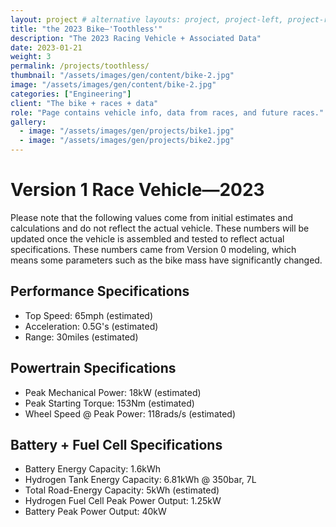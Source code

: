 ```yaml
---
layout: project # alternative layouts: project, project-left, project-right, project-top
title: "the 2023 Bike—'Toothless'"
description: "The 2023 Racing Vehicle + Associated Data"
date: 2023-01-21
weight: 3
permalink: /projects/toothless/
thumbnail: "/assets/images/gen/content/bike-2.jpg"
image: "/assets/images/gen/content/bike-2.jpg"
categories: ["Engineering"]
client: "The bike + races + data"
role: "Page contains vehicle info, data from races, and future races."
gallery:
  - image: "/assets/images/gen/projects/bike1.jpg"
  - image: "/assets/images/gen/projects/bike2.jpg"
---
```


# Version 1 Race Vehicle—2023

Please note that the following values come from initial estimates and calculations and do not reflect the actual vehicle. These numbers will be updated once the vehicle is assembled and tested to reflect actual specifications. These numbers came from Version 0 modeling, which means some parameters such as the bike mass have significantly changed. 

## Performance Specifications 

- Top Speed: 65mph (estimated)
- Acceleration: 0.5G's (estimated)
- Range: 30miles (estimated)

## Powertrain Specifications 

- Peak Mechanical Power: 18kW (estimated)
- Peak Starting Torque: 153Nm (estimated)
- Wheel Speed @ Peak Power: 118rads/s (estimated)

## Battery + Fuel Cell Specifications 

- Battery Energy Capacity: 1.6kWh
- Hydrogen Tank Energy Capacity: 6.81kWh @ 350bar, 7L
- Total Road-Energy Capacity: 5kWh (estimated)
- Hydrogen Fuel Cell Peak Power Output: 1.25kW 
- Battery Peak Power Output: 40kW
